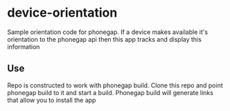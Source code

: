 device-orientation
==================

Sample orientation code for phonegap. 
If a device makes available it's orientation to the phonegap api then this app tracks and display this information

Use
---

Repo is constructed to work with phonegap build. 
Clone this repo and point phonegap build to it and start a build.
Phonegap build will generate links that allow you to install the app
